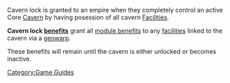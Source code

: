 Cavern lock is granted to an empire when they completely control an
active Core [Cavern](/Caverns "wikilink") by having posession of all
cavern [Facilities](/Facilities "wikilink").

**Cavern lock [benefits](/Empire_Benefits "wikilink")** grant all [module
benefits](/module_benefit "wikilink") to any
[facilities](/facilities "wikilink") linked to the cavern via a
[geowarp](/geowarp "wikilink").

These benefits will remain until the cavern is either unlocked or
becomes inactive.

[Category:Game Guides](/Category:Game_Guides "wikilink")
